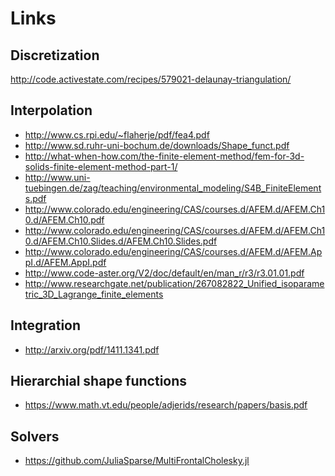 Links
=====

Discretization
--------------
http://code.activestate.com/recipes/579021-delaunay-triangulation/


Interpolation
-------------
- http://www.cs.rpi.edu/~flaherje/pdf/fea4.pdf
- http://www.sd.ruhr-uni-bochum.de/downloads/Shape_funct.pdf
- http://what-when-how.com/the-finite-element-method/fem-for-3d-solids-finite-element-method-part-1/
- http://www.uni-tuebingen.de/zag/teaching/environmental_modeling/S4B_FiniteElements.pdf
- http://www.colorado.edu/engineering/CAS/courses.d/AFEM.d/AFEM.Ch10.d/AFEM.Ch10.pdf
- http://www.colorado.edu/engineering/CAS/courses.d/AFEM.d/AFEM.Ch10.d/AFEM.Ch10.Slides.d/AFEM.Ch10.Slides.pdf
- http://www.colorado.edu/engineering/CAS/courses.d/AFEM.d/AFEM.AppI.d/AFEM.AppI.pdf
- http://www.code-aster.org/V2/doc/default/en/man_r/r3/r3.01.01.pdf
- http://www.researchgate.net/publication/267082822_Unified_isoparametric_3D_Lagrange_finite_elements

Integration
-----------
- http://arxiv.org/pdf/1411.1341.pdf

Hierarchial shape functions
---------------------------
- https://www.math.vt.edu/people/adjerids/research/papers/basis.pdf

Solvers
-------
- https://github.com/JuliaSparse/MultiFrontalCholesky.jl
